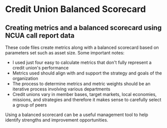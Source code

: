 # Credit Union Balanced Scorecard
## Creating metrics and a balanced scorecard using NCUA call report data
These code files create metrics along with a balanced scorecard based on parameters set such as asset size.
Some important notes:
* I used just four easy to calculate metrics that don't fully represent a credit union's performance
* Metrics used should align with and support the strategy and goals of the organization
* The process to determine metrics and metric weights should be an iterative process involving various departments
* Credit unions vary in member bases, target markets, local economies, missions, and strategies and therefore it makes sense to carefully select a group of peers

Using a balanced scorecard can be a useful management tool to help identify strengths and improvement opportunities. 
